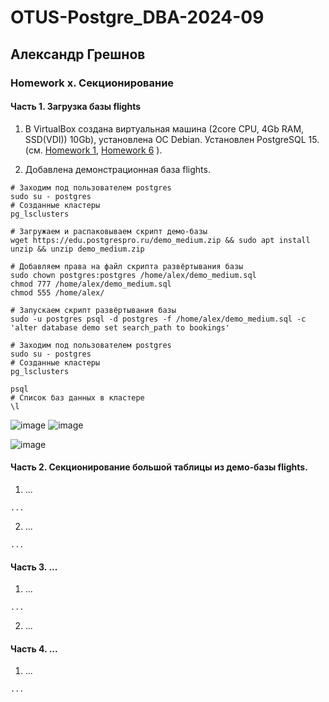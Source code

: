 # OTUS-Postgre_DBA-2024-09
## Александр Грешнов

### Homework x. Секционирование 

#### Часть 1. Загрузка базы flights
1. В VirtualBox создана виртуальная машина (2core CPU, 4Gb RAM, SSD(VDI)) 10Gb), установлена ОС Debian. Установлен PostgreSQL 15. (см. [Homework 1](/Homework/HW-1.md), [Homework 6](/Homework/HW-6.md) ).

2. Добавлена демонстрационная база flights.

```
# Заходим под пользователем postgres
sudo su - postgres
# Созданные кластеры
pg_lsclusters

# Загружаем и распаковываем скрипт демо-базы
wget https://edu.postgrespro.ru/demo_medium.zip && sudo apt install unzip && unzip demo_medium.zip 

# Добавляем права на файл скрипта развёртывания базы
sudo chown postgres:postgres /home/alex/demo_medium.sql
chmod 777 /home/alex/demo_medium.sql
chmod 555 /home/alex/

# Запускаем скрипт развёртывания базы
sudo -u postgres psql -d postgres -f /home/alex/demo_medium.sql -c 'alter database demo set search_path to bookings'

# Заходим под пользователем postgres
sudo su - postgres
# Созданные кластеры
pg_lsclusters

psql
# Список баз данных в кластере
\l

```
![image](https://github.com/user-attachments/assets/291575f6-5330-4ea0-b8b2-53a20daa0d69)
![image](https://github.com/user-attachments/assets/217a519d-c424-45b5-9574-5f779f8f7551)

![image](https://github.com/user-attachments/assets/9cb1e905-7722-4b2c-a649-dee683b30bb5)


#### Часть 2. Секционирование большой таблицы из демо-базы flights.
1. ...
```
...
```

2. ...
```
...
```


#### Часть 3. ...
1. ...
```
...
```
2. ...


#### Часть 4. ...
1. ...
```
...
```


